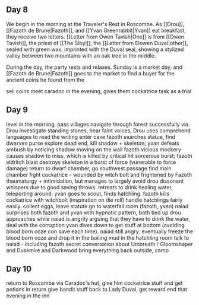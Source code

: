 ## Day 8
We begin in the morning at the Traveler's Rest in Roscombe. As [[Drou]], [[Fazoth de Brune|Fazoth]], and [[Yvan Greenrabbit|Yvan]] eat breakfast, they receive two letters. [[Letter from Owen Tavish|One]] is from [[Owen Tavish]], the priest of [[The Sibyl]]; the [[Letter from Elowen Duval|other]], sealed with green wax, imprinted with the Duval seal, showing a stylized valley between two mountains with an oak tree in the middle.

During the day, the party rests and relaxes. Sunday is a market day, and [[Fazoth de Brune|Fazoth]] goes to the market to find a buyer for the ancient coins he found from the 

sell coins
meet caradoc in the evening, gives them cockatrice task as a trial

## Day 9
level in the morning, pass villages
navigate through forest successfully via Drou
investigate standing stones, hear faint voices, Drou uses comprehend languages to read the writing
enter cave
fazoth searches statue, find dwarven purse
explore dead end, kill shadow + skeleton; yvan defeats ambush by noticing shadow moving on the wall
fazoth vicious mockery causes shadow to miss, which is killed by critical hit sorcerous burst; fazoth eldritch blast destroys skeleton in a burst of force (vunerable to force damage)
return to dwarf chamber, go southwest passage
find main chamber
fight cockatrice - wounded by witch bolt and frightened by Fazoth thaumaturgy + intimidation, but manages to largely avoid drou dissonant whispers due to good saving throws. retreats to drink healing water, teleporting around. yvan goes to scout, finds hatchling. fazoth kills cockatrice with witchbolt (inspiration on die roll)
handle hatchlings fairly easily. collect eggs, leave statute
go to waterfall room (fazoth, yvan)
naiad surprises both fazoth and yvan with hypnotic pattern, both tied up
drou approaches while naiad is angrily arguing that they have to drink the water, deal with the corruption
yvan dives down to get stuff at bottom (avoiding blood born ooze con save each time). naiad still angry. 
eventually freeze the blood born ooze and drop it in the boiling mud in the hatchling room
talk to naiad - including fazoth secret conversation about Umbreath / Gloomshaper and Duskmire and Darkwood
bring everything back outside, camp

## Day 10
return to Roscombe via Caradoc's hut, give him cockatrice stuff and get potions in return
give bandit stuff back to Lady Duval, get reward
end that evening in the inn